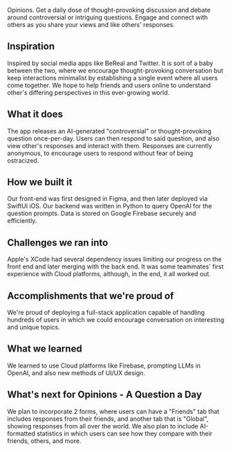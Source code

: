 Opinions. Get a daily dose of thought-provoking discussion and debate around controversial or intriguing questions. Engage and connect with others as you share your views and like others' responses.

## Inspiration

Inspired by social media apps like BeReal and Twitter. It is sort of a baby between the two, where we encourage thought-provoking conversation but keep interactions minimalist by establishing a single event where all users come together. We hope to help friends and users online to understand other's differing perspectives in this ever-growing world.

## What it does

The app releases an AI-generated "controversial" or thought-provoking question once-per-day. Users can then respond to said question, and also view other's responses and interact with them. Responses are currently anonymous, to encourage users to respond without fear of being ostracized.

## How we built it

Our front-end was first designed in Figma, and then later deployed via SwiftUI iOS. Our backend was written in Python to query OpenAI for the question prompts. Data is stored on Google Firebase securely and efficiently.

## Challenges we ran into

Apple's XCode had several dependency issues limiting our progress on the front end and later merging with the back end. It was some teammates' first experience with Cloud platforms, although, in the end, it all worked out.

## Accomplishments that we're proud of

We're proud of deploying a full-stack application capable of handling hundreds of users in which we could encourage conversation on interesting and unique topics.

## What we learned

We learned to use Cloud platforms like Firebase, prompting LLMs in OpenAI, and also new methods of UI/UX design.

## What's next for Opinions - A Question a Day

We plan to incorporate 2 forms, where users can have a "Friends" tab that includes responses from their friends, and another tab that is "Global", showing responses from all over the world. We also plan to include AI-formatted statistics in which users can see how they compare with their friends, others, and more.
